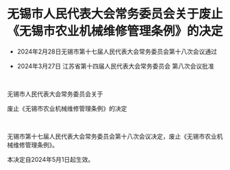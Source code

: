 # 无锡市人民代表大会常务委员会关于废止《无锡市农业机械维修管理条例》的决定

- 2024年2月28日无锡市第十七届人民代表大会常务委员会第十八次会议通过

- 2024年3月27日
  江苏省第十四届人民代表大会常务委员会
  第八次会议批准

<!-- INFO END -->

​

无锡市人民代表大会常务委员会关于

废止《无锡市农业机械维修管理条例》的决定

​

无锡市第十七届人民代表大会常务委员会第十八次会议决定，废止《无锡市农业机械维修管理条例》。

本决定自2024年5月1日起生效。
